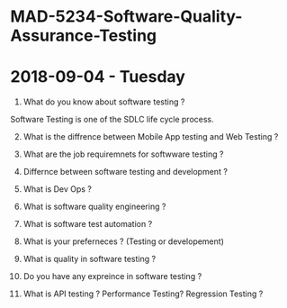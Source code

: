 # MAD-5234-Software-Quality-Assurance-Testing

# 2018-09-04 - Tuesday

1. What do you know about software testing ?

Software Testing is one of the SDLC life cycle process. 

2. What is the diffrence between Mobile App testing and Web Testing ?

2. What are the job requiremnets for softwware testing ?

3. Differnce between software testing and development ?

4. What is Dev Ops ?

5. What is software quality engineering ?

6. What is software test automation ?

7. What is your preferneces ? (Testing or developement)

8. What is quality in software testing ?

9. Do you have any expreince in software testing ?

10. What is API testing ? Performance Testing? Regression Testing ?
